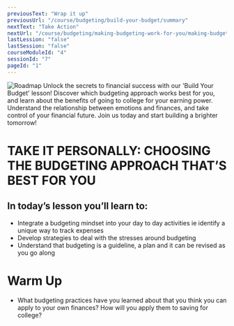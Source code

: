 ```yaml
---
previousText: "Wrap it up"
previousUrl: "/course/budgeting/build-your-budget/summary"
nextText: "Take Action"
nextUrl: "/course/budgeting/making-budgeting-work-for-you/making-budgeting-work-for-you"
lastLession: "false"
lastSession: "false"
courseModuleId: "4"
sessionId: "7"
pageId: "1"
---
```



![Roadmap](/assets/img/roadmap.png)
<sparkle-character-intro class="shift-up-overlap" position="right" character="yuna">
Unlock the secrets to financial success with our 'Build Your Budget' lesson! Discover which budgeting approach works best for you, and learn about the benefits of going to college for your earning power. Understand the relationship between emotions and finances, and take control of your financial future. Join us today and start building a brighter tomorrow!</sparkle-character-intro>
# TAKE IT PERSONALLY: CHOOSING THE BUDGETING APPROACH THAT’S BEST FOR YOU
## In today’s lesson you’ll learn to:
- Integrate a budgeting mindset into your day to day activities ie identify a unique way to track expenses 
- Develop strategies to deal with the stresses around budgeting 
- Understand that budgeting is a guideline, a plan and it can be revised as you go along


# Warm Up
- What budgeting practices have you learned about that you think you can apply to your own finances? How will you apply them to saving for college?
